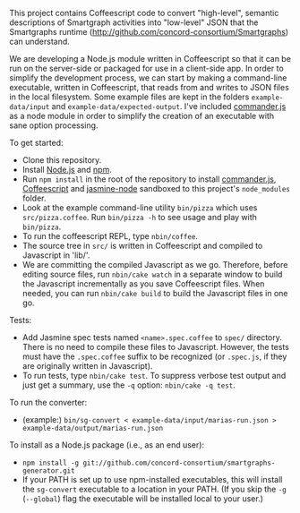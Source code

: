 This project contains Coffeescript code to convert "high-level", semantic descriptions of Smartgraph activities into
"low-level" JSON that the Smartgraphs runtime (http://github.com/concord-consortium/Smartgraphs) can understand.

We are developing a Node.js module written in Coffeescript so that it can be run on the server-side or packaged for use in a client-side app. In order to simplify the development process, we can start by making a command-line executable, written in Coffeescript, that reads from and writes to JSON files in the local filesystem. Some example files are kept in the folders `example-data/input` and `example-data/expected-output`. I've included [commander.js](https://github.com/visionmedia/commander.js/) as a node module in order to simplify the creation of an executable with sane option processing.

To get started:

  * Clone this repository.
  * Install [Node.js](http://nodejs.org/) and [npm](http://npmjs.org/).
  * Run `npm install` in the root of the repository to install [commander.js](https://github.com/visionmedia/commander.js/), [Coffeescript](http://jashkenas.github.com/coffee-script/) and [jasmine-node](https://github.com/mhevery/jasmine-node) sandboxed to this project's `node_modules` folder.
  * Look at the example command-line utility `bin/pizza` which uses `src/pizza.coffee`. Run `bin/pizza -h` to see usage and play with `bin/pizza`.
  * To run the coffeescript REPL, type `nbin/coffee`.
  * The source tree in `src/` is written in Coffeescript and compiled to Javascript in 'lib/'.
  * We are committing the compiled Javascript as we go. Therefore, before editing source files, run `nbin/cake watch` in a separate window to build the Javascript incrementally as you save Coffeescript files. When needed, you can run `nbin/cake build` to build the Javascript files in one go.

Tests:

  * Add Jasmine spec tests named `<name>.spec.coffee` to `spec/` directory. There is no need to compile these files to Javascript. However, the tests must have the `.spec.coffee` suffix to be recognized (or `.spec.js`, if they are originally written in Javascript).
  * To run tests, type `nbin/cake test`. To suppress verbose test output and just get a summary, use the `-q` option: `nbin/cake -q test`.
  
To run the converter:

  * (example:) `bin/sg-convert < example-data/input/marias-run.json > example-data/output/marias-run.json`
  
To install as a Node.js package (i.e., as an end user):

  * `npm install -g git://github.com/concord-consortium/smartgraphs-generator.git`
  * If your PATH is set up to use npm-installed executables, this will install the `sg-convert` executable to a location in your PATH. (If you skip the `-g` (`--global`) flag the executable will be installed local to your user.)
